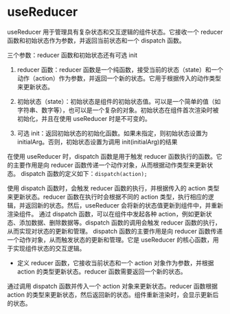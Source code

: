 # useReducer

useReducer 用于管理具有复杂状态和交互逻辑的组件状态。它接收一个 reducer 函数和初始状态作为参数，并返回当前状态和一个 dispatch 函数。

三个参数：reducer 函数和初始状态还有可选 init

1. reducer 函数：reducer 函数是一个纯函数，接受当前的状态（state）和一个动作（action）作为参数，并返回一个新的状态。它用于根据传入的动作类型来更新状态。

2. 初始状态（state）：初始状态是组件的初始状态值。可以是一个简单的值（如字符串、数字等），也可以是一个复杂的对象。初始状态在组件首次渲染时被初始化，并且在使用 useReducer 时是不可变的。

3. 可选 init：返回初始状态的初始化函数。如果未指定，则初始状态设置为 initialArg。否则，初始状态设置为调用 init(initialArg)的结果

在使用 useReducer 时，dispatch 函数是用于触发 reducer 函数执行的函数。它的主要作用是向 reducer 函数传递一个动作对象，从而根据动作类型来更新状态。
dispatch 函数的定义如下：`dispatch(action);`

使用 dispatch 函数时，会触发 reducer 函数的执行，并根据传入的 action 类型来更新状态。reducer 函数在执行时会根据不同的 action 类型，执行相应的逻辑，并返回新的状态。然后，useReducer 会将新的状态值更新到组件中，并重新渲染组件。
通过 dispatch 函数，可以在组件中发起各种 action，例如更新状态、添加数据、删除数据等。dispatch 函数的调用会触发 reducer 函数的执行，从而实现对状态的更新和管理。
dispatch 函数的主要作用是向 reducer 函数传递一个动作对象，从而触发状态的更新和管理。它是 useReducer 的核心函数，用于实现组件状态的交互逻辑。

- 定义 reducer 函数，它接收当前状态和一个 action 对象作为参数，并根据 action 的类型更新状态。reducer 函数需要返回一个新的状态。

通过调用 dispatch 函数并传入一个 action 对象来更新状态。reducer 函数根据 action 的类型来更新状态，然后返回新的状态。组件重新渲染时，会显示更新后的状态。
